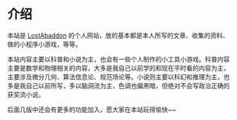 # 介绍

本站是 [LostAbaddon](lostabaddon@gmail.com) 的个人网站，放的基本都是本人所写的文章、收集的资料、做的小程序小游戏，等等。

本站内容主要以科普和小说为主，也会有一些个人制作的小工具小游戏。科普内容主要是数学和物理相关的内容，大多是我自己以前学的和现在平时看的内容为主，主要涉及微分几何、算法信息论、规范场论等。小说则主要以科幻和推理为主，也多是我自己以前所写，多以脑洞流为主，色调也偏黑暗，但绝对不会写政治正确的获奖流小说。

后面几版中还会有更多的功能加入，愿大家在本站玩得愉快~~